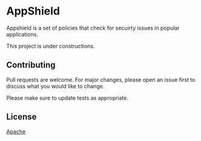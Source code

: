 # AppShield

Appshield is a set of policies that check for secuirty issues in popular applications.

This project is under constructions.

## Contributing
Pull requests are welcome. For major changes, please open an issue first to discuss what you would like to change.

Please make sure to update tests as appropriate.

## License
[Apache](https://choosealicense.com/licenses/apache-2.0/)
